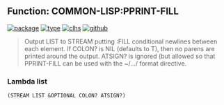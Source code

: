## Function: COMMON-LISP:PPRINT-FILL
[![package](https://img.shields.io/badge/Package-COMMON--LISP-5f9ea0.svg?style=social&colorA=999999)](../) [![type](https://img.shields.io/badge/Type-Function-5f9ea0.svg?style=social&colorA=999999)](../#function) [![clhs](https://img.shields.io/badge/CLHS-PPRINT--FILL-5f9ea0.svg?style=social&colorA=999999)](http://www.lispworks.com/documentation/HyperSpec/Body/f_ppr_fi.htm) [![github](https://img.shields.io/badge/GitHub-View_the_source-5f9ea0.svg?style=social&colorA=999999&logo=github)](https://github.com/sbcl/sbcl/blob/master/src/code/pprint.lisp/) 

> Output LIST to STREAM putting :FILL conditional newlines between each
> element. If COLON? is NIL (defaults to T), then no parens are printed
> around the output. ATSIGN? is ignored (but allowed so that PPRINT-FILL
> can be used with the ~/.../ format directive.

### Lambda list
```
(STREAM LIST &OPTIONAL COLON? ATSIGN?)
```
